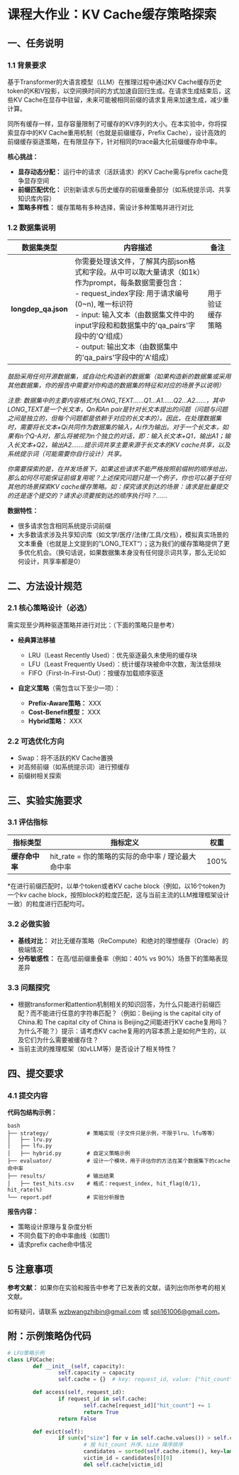 # 课程大作业：KV Cache缓存策略探索

## 一、任务说明

### 1.1 背景要求

基于Transformer的大语言模型（LLM）在推理过程中通过KV Cache缓存历史token的K和V投影，以空间换时间的方式加速自回归生成。在请求生成结束后，这些KV Cache在显存中驻留，未来可能被相同前缀的请求复用来加速生成，减少重计算。

同所有缓存一样，显存容量限制了可缓存的KV序列的大小。在本实验中，你将探索显存中的KV Cache重用机制（也就是前缀缓存，Prefix Cache），设计高效的前缀缓存驱逐策略，在有限显存下，针对相同的trace最大化前缀缓存命中率。

**核心挑战：**

- **显存动态分配：** 运行中的请求（活跃请求）的KV Cache需与prefix cache竞争显存空间
- **前缀匹配优化：** 识别新请求与历史缓存的前缀重叠部分（如系统提示词、共享知识库内容）
- **策略多样性：** 缓存策略有多种选择，需设计多种策略并进行对比

### 1.2 数据集说明

| 数据集类型           | 内容描述                                                                                                                                 | 备注                         |
| -------------------- | ---------------------------------------------------------------------------------------------------------------------------------------- | ---------------------------- |
| **longdep_qa.json** | 你需要处理该文件，了解其内部json格式和字段。从中可以取大量请求（如1k）作为prompt，每条数据需要包含：<br>- request_index字段: 用于请求编号(0~n), 唯一标识符<br>- input: 输入文本（由数据集文件中的input字段和和数据集中的'qa_pairs'字段中的'Q'组成）<br>- output: 输出文本（由数据集中的'qa_pairs'字段中的'A'组成） | 用于验证缓存策略        |

*鼓励采用任何开源数据集，或自动化构造新的数据集（如果构造新的数据集或采用其他数据集，你的报告中需要对你构造的数据集的特征和对应的场景予以说明）*

*注意: 数据集中的主要内容格式为LONG_TEXT......Q1...A1......Q2...A2......，其中LONG_TEXT是一个长文本，Qn和An pair是针对长文本提出的问题（问题与问题之间是独立的，但每个问题都是依赖于对应的长文本的）。因此，在处理数据集时，需要将长文本+Qi共同作为数据集的输入，Ai作为输出。对于一个长文本，如果有n个Q-A对，那么将被视为n个独立的对话，即：输入长文本+Q1，输出A1；输入长文本+Q2，输出A2.......提示词共享主要来源于长文本的KV cache共享，以及系统提示词（可能需要你自行设计）共享。*

*你需要探索的是，在并发场景下，如果这些请求不能严格按照前缀树的顺序给出，那么如何尽可能保证前缀复用呢？上述探究问题只是一个例子，你也可以基于任何其他的场景探索KV cache缓存策略。如：探究请求到达的场景：请求是批量提交的还是逐个提交的？请求必须要按到达的顺序执行吗？......*

**数据特性：**

- 很多请求包含相同系统提示词前缀
- 大多数请求涉及共享知识库（如文学/医疗/法律/工具/文档），模拟真实场景的文本重叠（也就是上文提到的”LONG_TEXT“）；这为我们的缓存策略提供了更多优化机会。（换句话说，如果数据集本身没有任何提示词共享，那么无论如何设计，共享率都是0）

## 二、方法设计规范

### 2.1 核心策略设计（必选）

需实现至少两种驱逐策略并进行对比：（下面的策略只是参考）

- **经典算法移植**
    - LRU（Least Recently Used）：优先驱逐最久未使用的缓存块
    - LFU（Least Frequently Used）：统计缓存块被命中次数，淘汰低频块
    - FIFO（First-In-First-Out）：按缓存加载顺序驱逐

- **自定义策略**（需包含以下至少一项）：
    - **Prefix-Aware策略：** XXX
    - **Cost-Benefit模型：** XXX
    - **Hybrid策略：** XXX

### 2.2 可选优化方向

- Swap：将不活跃的KV Cache置换
- 对高频前缀（如系统提示词）进行预缓存
- 前缀树相关探索

## 三、实验实施要求

### 3.1 评估指标

| 指标类型     | 指标定义                                                                                                                      | 权重  |
| ------------ | ----------------------------------------------------------------------------------------------------------------------------- | ----- |
| **缓存命中率**   | hit_rate = 你的策略的实际的命中率 / 理论最大命中率                                                                                     | 100%   |

*在进行前缀匹配时，以单个token或者KV cache block（例如，以16个token为一个kv cache block，按照block的粒度匹配，这与当前主流的LLM推理框架设计一致）的粒度进行匹配均可。

### 3.2 必做实验

- **基线对比：** 对比无缓存策略（ReCompute）和绝对的理想缓存（Oracle）的极端情况
- **分布敏感性：** 在高/低前缀重叠率（例如：40% vs 90%）场景下的策略表现差异

### 3.3 问题探究
- 根据transformer和attention机制相关的知识回答，为什么只能进行前缀匹配？而不能进行任意的字符串匹配？（例如：Beijing is the capital city of China.和 The capital city of China is Beijing之间能进行KV cache复用吗？为什么不能？）提示：请考虑KV cache复用的内容本质上是如何产生的，以及它们为什么需要被缓存住？
- 当前主流的推理框架（如vLLM等）是否设计了相关特性？

## 四、提交要求

### 4.1 提交内容

**代码包结构示例：**

```
bash
├── strategy/            # 策略实现（子文件只是示例，不限于lru、lfu等等）  
│   ├── lru.py  
│   ├── lfu.py
│   ├── hybrid.py        # 自定义策略示例  
├── evaluator/           # 设计一个模块，用于评估你的方法在某个数据集下的cache命中率
├── results/             # 输出结果  
│   ├── test_hits.csv    # 格式：request_index, hit_flag(0/1), hit_rate(%)  
└── report.pdf           # 实验分析报告
```

**报告内容：**

- 策略设计原理与复杂度分析
- 不同负载下的命中率曲线（如图1）
- 请求prefix cache命中情况

## 5 注意事项

**参考文献：** 如果你在实验和报告中参考了已发表的文献，请列出你所参考的相关文献。

如有疑问，请联系 wzbwangzhibin@gmail.com 或 spli161006@gmail.com。

## 附：示例策略伪代码

```python
# LFU策略示例  
class LFUCache:  
        def __init__(self, capacity):  
                self.capacity = capacity  
                self.cache = {}  # key: request_id, value: {"hit_count": int}  

        def access(self, request_id):  
                if request_id in self.cache:  
                        self.cache[request_id]["hit_count"] += 1  
                        return True  
                return False  

        def evict(self):  
                if sum(v["size"] for v in self.cache.values()) > self.capacity:  
                        # 按 hit_count 升序、size 降序排序  
                        candidates = sorted(self.cache.items(), key=lambda x: (x[1]["hit_count"], -x[1]["size"]))  
                        victim_id = candidates[0][0]  
                        del self.cache[victim_id]
```


